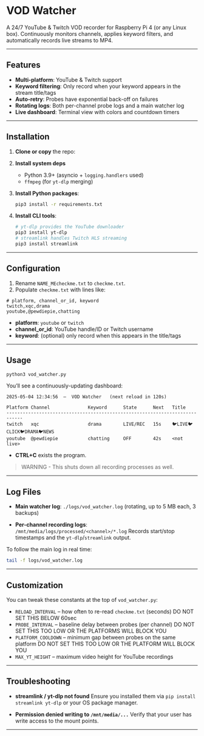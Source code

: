 # VOD Watcher

A 24/7 YouTube & Twitch VOD recorder for Raspberry Pi 4 (or any Linux box).
Continuously monitors channels, applies keyword filters, and automatically records live streams to MP4.

---

## Features

* **Multi-platform**: YouTube & Twitch support
* **Keyword filtering**: Only record when your keyword appears in the stream title/tags
* **Auto-retry**: Probes have exponential back-off on failures
* **Rotating logs**: Both per-channel probe logs and a main watcher log
* **Live dashboard**: Terminal view with colors and countdown timers

---

## Installation

1. **Clone or copy** the repo:

2. **Install system deps**

   * Python 3.9+ (asyncio + `logging.handlers` used)
   * `ffmpeg` (for `yt-dlp` merging)

3. **Install Python packages**:

   ```bash
   pip3 install -r requirements.txt
   ```

4. **Install CLI tools**:

   ```bash
   # yt-dlp provides the YouTube downloader
   pip3 install yt-dlp
   # streamlink handles Twitch HLS streaming
   pip3 install streamlink
   ```

---

## Configuration

1. Rename `NAME_MEcheckme.txt` to `checkme.txt`.
2. Populate `checkme.txt` with lines like:

```csv
# platform, channel_or_id, keyword
twitch,xqc,drama
youtube,@pewdiepie,chatting
```

* **platform**: `youtube` or `twitch`
* **channel\_or\_id**: YouTube handle/ID or Twitch username
* **keyword**: (optional) only record when this appears in the title/tags

---

## Usage

```bash
python3 vod_watcher.py
```

You’ll see a continuously-updating dashboard:

```
2025-05-04 12:34:56  –  VOD Watcher   (next reload in 120s)

Platform Channel              Keyword      State      Next   Title
----------------------------------------------------------------------------
twitch   xqc                  drama        LIVE/REC   15s    🐦LIVE🐦CLICK🐦DRAMA🐦NEWS
youtube  @pewdiepie           chatting     OFF        42s    <not live>
```

* **CTRL+C** exists the program.

> WARNING - This shuts down all recording processes as well.

---

## Log Files

* **Main watcher log**:
  `./logs/vod_watcher.log` (rotating, up to 5 MB each, 3 backups)

* **Per-channel recording logs**:
  `/mnt/media/logs/processed/<channel>/*.log`
  Records start/stop timestamps and the `yt-dlp`/`streamlink` output.

To follow the main log in real time:

```bash
tail -f logs/vod_watcher.log
```

---

## Customization

You can tweak these constants at the top of `vod_watcher.py`:

* `RELOAD_INTERVAL` – how often to re-read `checkme.txt` (seconds)
					DO NOT SET THIS BELOW 60sec
* `PROBE_INTERVAL`  – baseline delay between probes (per channel)
					DO NOT SET THIS TOO LOW OR THE PLATFORMS WILL BLOCK YOU
* `PLATFORM_COOLDOWN` – minimum gap between probes on the same platform
					  DO NOT SET THIS TOO LOW OR THE PLATFORM WILL BLOCK YOU
* `MAX_YT_HEIGHT`   – maximum video height for YouTube recordings

---

## Troubleshooting

* **streamlink / yt-dlp not found**
  Ensure you installed them via `pip install streamlink yt-dlp` or your OS package manager.

* **Permission denied writing to `/mnt/media/...`**
  Verify that your user has write access to the mount points.

---
